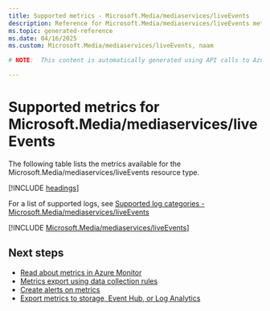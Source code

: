 ```yaml
---
title: Supported metrics - Microsoft.Media/mediaservices/liveEvents
description: Reference for Microsoft.Media/mediaservices/liveEvents metrics in Azure Monitor.
ms.topic: generated-reference
ms.date: 04/16/2025
ms.custom: Microsoft.Media/mediaservices/liveEvents, naam

# NOTE:  This content is automatically generated using API calls to Azure. Any edits made on these files will be overwritten in the next run of the script. 

---
```


  
# Supported metrics for Microsoft.Media/mediaservices/liveEvents
  
The following table lists the metrics available for the Microsoft.Media/mediaservices/liveEvents resource type.  
  
  
[!INCLUDE [headings](~/reusable-content/ce-skilling/azure/includes/azure-monitor/reference/metrics/metrics-headings.md)]  
  
  
  
For a list of supported logs, see [Supported log categories - Microsoft.Media/mediaservices/liveEvents](../supported-logs/microsoft-media-mediaservices-liveevents-logs.md)  
  
 

[!INCLUDE [Microsoft.Media/mediaservices/liveEvents](~/reusable-content/ce-skilling/azure/includes/azure-monitor/reference/metrics/microsoft-media-mediaservices-liveevents-metrics-include.md)]  



## Next steps

- [Read about metrics in Azure Monitor](/azure/azure-monitor/data-platform)
- [Metrics export using data collection rules](/azure/azure-monitor/essentials/data-collection-metrics)
- [Create alerts on metrics](/azure/azure-monitor/alerts/alerts-overview)
- [Export metrics to storage, Event Hub, or Log Analytics](/azure/azure-monitor/essentials/platform-logs-overview)
